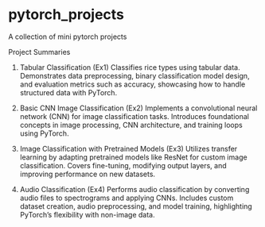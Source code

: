 # pytorch_projects
A collection of mini pytorch projects

Project Summaries
1. Tabular Classification (Ex1)
Classifies rice types using tabular data. Demonstrates data preprocessing, binary classification model design, and evaluation metrics such as accuracy, showcasing how to handle structured data with PyTorch.

2. Basic CNN Image Classification (Ex2)
Implements a convolutional neural network (CNN) for image classification tasks. Introduces foundational concepts in image processing, CNN architecture, and training loops using PyTorch.

3. Image Classification with Pretrained Models (Ex3)
Utilizes transfer learning by adapting pretrained models like ResNet for custom image classification. Covers fine-tuning, modifying output layers, and improving performance on new datasets.

4. Audio Classification (Ex4)
Performs audio classification by converting audio files to spectrograms and applying CNNs. Includes custom dataset creation, audio preprocessing, and model training, highlighting PyTorch’s flexibility with non-image data.


